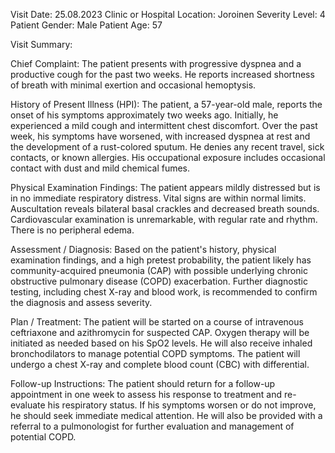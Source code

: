 Visit Date: 25.08.2023
Clinic or Hospital Location: Joroinen
Severity Level: 4
Patient Gender: Male
Patient Age: 57

Visit Summary:

Chief Complaint: The patient presents with progressive dyspnea and a productive cough for the past two weeks. He reports increased shortness of breath with minimal exertion and occasional hemoptysis.

History of Present Illness (HPI): The patient, a 57-year-old male, reports the onset of his symptoms approximately two weeks ago. Initially, he experienced a mild cough and intermittent chest discomfort. Over the past week, his symptoms have worsened, with increased dyspnea at rest and the development of a rust-colored sputum. He denies any recent travel, sick contacts, or known allergies. His occupational exposure includes occasional contact with dust and mild chemical fumes.

Physical Examination Findings: The patient appears mildly distressed but is in no immediate respiratory distress. Vital signs are within normal limits. Auscultation reveals bilateral basal crackles and decreased breath sounds. Cardiovascular examination is unremarkable, with regular rate and rhythm. There is no peripheral edema.

Assessment / Diagnosis: Based on the patient's history, physical examination findings, and a high pretest probability, the patient likely has community-acquired pneumonia (CAP) with possible underlying chronic obstructive pulmonary disease (COPD) exacerbation. Further diagnostic testing, including chest X-ray and blood work, is recommended to confirm the diagnosis and assess severity.

Plan / Treatment: The patient will be started on a course of intravenous ceftriaxone and azithromycin for suspected CAP. Oxygen therapy will be initiated as needed based on his SpO2 levels. He will also receive inhaled bronchodilators to manage potential COPD symptoms. The patient will undergo a chest X-ray and complete blood count (CBC) with differential.

Follow-up Instructions: The patient should return for a follow-up appointment in one week to assess his response to treatment and re-evaluate his respiratory status. If his symptoms worsen or do not improve, he should seek immediate medical attention. He will also be provided with a referral to a pulmonologist for further evaluation and management of potential COPD.